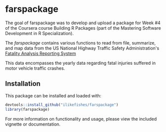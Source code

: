 <!-- README.md is generated from README.Rmd. Please edit that file -->
farspackage
===========

The goal of farspackage was to develop and upload a package for Week \#4 of the Coursera course Building R Packages (part of the Mastering Software Development in R Specialization).

The *farspackage* contains various functions to read from file, summarize, and map data from the US National Highway Traffic Safety Administration's [Fatality Analysis Reporting System](https://www.nhtsa.gov/research-data/fatality-analysis-reporting-system-fars)

This data encompasses the yearly data regarding fatal injuries suffered in motor vehicle traffic crashes.

Installation
------------

This package can be installed and loaded with:

``` r
devtools::install_github("ilikefishes/farspackage")
library(farspackage)
```

For more information on functionality and usage, please view the included vignette or documentation.
